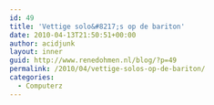 ```yaml
---
id: 49
title: 'Vettige solo&#8217;s op de bariton'
date: 2010-04-13T21:50:51+00:00
author: acidjunk
layout: inner
guid: http://www.renedohmen.nl/blog/?p=49
permalink: /2010/04/vettige-solos-op-de-bariton/
categories:
  - Computerz
---
```

&nbsp;